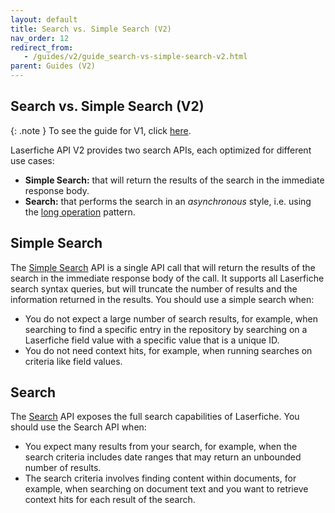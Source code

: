```yaml
---
layout: default
title: Search vs. Simple Search (V2)
nav_order: 12
redirect_from:
   - /guides/v2/guide_search-vs-simple-search-v2.html
parent: Guides (V2)
---
```

<!--Copyright (c) Laserfiche.
Licensed under the MIT License. See LICENSE in the project root for license information.-->

## Search vs. Simple Search (V2)
{: .note }
To see the guide for V1, click [here](../guide_search-vs-simple-search.html).

Laserfiche API V2 provides two search APIs, each optimized for different use cases:
  - **Simple Search:** that will return the results of the search in the immediate response body.
  - **Search:** that performs the search in an *asynchronous* style, i.e. using the [long operation](guide_long-operations-v2.html) pattern.

## Simple Search
The [Simple Search](guide_simple-search-v2.html) API is a single API call that will return the results of the search in the immediate response body of the call. It supports all Laserfiche search syntax queries, but will truncate the number of results and the information returned in the results. You should use a simple search when:
  - You do not expect a large number of search results, for example, when searching to find a specific entry in the repository by searching on a Laserfiche field value with a specific value that is a unique ID.
  - You do not need context hits, for example, when running searches on criteria like field values.

## Search
The [Search](guide_search-v2.html) API exposes the full search capabilities of Laserfiche. You should use the Search API when:
  - You expect many results from your search, for example, when the search criteria includes date ranges that may return an unbounded number of results.
  - The search criteria involves finding content within documents, for example, when searching on document text and you want to retrieve context hits for each result of the search.